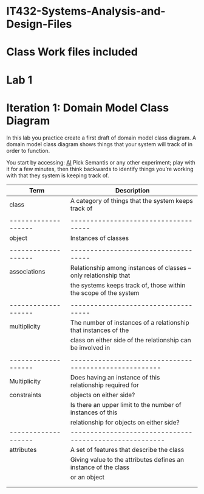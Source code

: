 # IT432-Systems-Analysis-and-Design-Files
# Class Work files included
# Lab 1
# Iteration 1: Domain Model Class Diagram
In this lab you practice create a first draft of domain model class diagram.
A domain model class diagram shows things that your system will track of in order to function.

You start by accessing: [AI](https://experiments.withgoogle.com/collection/ai)
Pick Semantis or any other experiment; play with it for a few minutes, then think backwards to identify things you’re working with that they system is keeping track of.

Term               |  Description
-------------------|----------------------------------
class	             |  A category of things that the system keeps track of 
                   |
-------------------|------------------------------------
 object            |	Instances of classes   
                   |
-------------------|------------------------------------                 
 associations	     |  Relationship among instances of classes – only relationship that          
                   |  the systems keeps track of, those within the scope of the system   
                   |
-------------------|------------------------------------                   
 multiplicity      |  The number of instances of a relationship that instances of the    
                   |  class on either side of the relationship can be involved in  
                   |
-------------------|------------------------------------------------------                   
Multiplicity       |  Does having an instance of this relationship required for             
constraints        |  objects on either side? 
                   |  Is there an upper limit to the number of instances of this            
                   |  relationship for objects on either side?
-------------------|-------------------------------------------------------                   
 attributes	       |  A set of features that describe the class
                   |  Giving value to the attributes defines an instance of the class                
                   |   or an object
                   |
                   |





